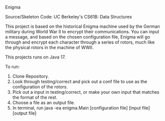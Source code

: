 Enigma

Source/Skeleton Code: UC Berkeley's CS61B: Data Structures

This project is based on the historical Enigma machine used by the German military during World War II to encrypt their communications.
You can input a message, and based on the chosen configuration file, Enigma will go through and encrypt each character through a series of rotors, much like the physical rotors in the machine of WWII.


This projects runs on Java 17.

To run:
1. Clone Repository.
2. Look through testing/correct and pick out a conf file to use as the configuration of the rotors.
3. Pick out a input in testing/correct, or make your own input that matches the format of the rest.
4. Choose a file as an output file.
5. In terminal, run java -ea enigma.Main [configuration file] [input file] [output file]
